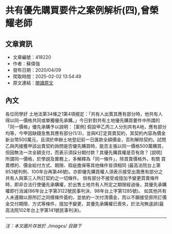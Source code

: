 # 共有優先購買要件之案例解析(四),曾榮耀老師

## 文章資訊
- 文章編號：418220
- 作者：蘇偉強
- 發布日期：2020/04/09
- 爬取時間：2025-02-02 13:54:49
- 原文連結：[閱讀原文](https://real-estate.get.com.tw/Columns/detail.aspx?no=418220)

## 內文
各位同學好
土地法第34條之1第4項規定：「共有人出賣其應有部分時，他共有人得以同一價格共同或單獨優先承購。」今日針對共有土地優先購買要件中所謂的「同一價格」優先承購予以說明：
[案例]
假設甲乙丙三人分別共有A地，應有部分均等，今甲因缺錢急售其應有部分(1/3)，並與K訂定買賣契約，其契約內容為價金新台幣500萬元，且須於申辦土地登記前一日匯款全額價金，否則解除契約。試問乙與丙接獲甲該出賣契約詢問是否優先購買時，能否主張以同一價格500萬購買，但因無法一次全額支付，而表示須採分期付款？其優先購買權是否有效？
[說明]
所謂同一價格，於學說及實務上，多解釋為「同一條件」，除買賣價格外，有關
買賣標的、價金給付方式、期限、瑕疵擔保等其他條件皆須相同
(最高法院台上第853號判例、100年台再第46號)。亦即優先購買權人須表示接受出賣應有部分之共有人與第三人所訂契約之一切條件。
倘有部分不接受或擅加予變更買賣條件時，即非合法行使優先承購權，於出售土地共有人所定之期限經過後，其優先承購權即行消滅(86年台上字第3122號民事判決、98年台上字第1285號)。
如其他共有人未遵期以原所訂之同樣條件簽約，並依約一次付清價金，而以不願接受原所訂價金交付期限、方式等條件，擅加予變更，其優先承購權已喪失，於法洵無違誤(最高法院102年台上字第141號民事判決)。

---
*注：本文圖片存放於 ./images/ 目錄下*
